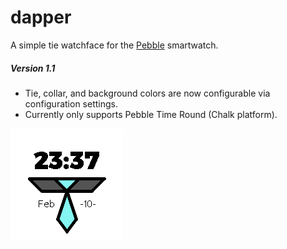 # dapper
A simple tie watchface for the [Pebble](//getpebble.com) smartwatch.

##### Version 1.1
- Tie, collar, and background colors are now configurable via configuration settings.
- Currently only supports Pebble Time Round (Chalk platform).

![Dapper Watchface](/resources/images/Timolawl.png "Dapper Watchface")
